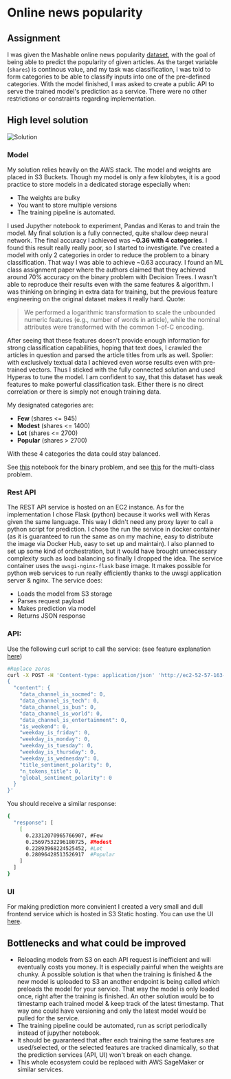 # Online news popularity 

## Assignment
I was given the Mashable online news popularity [dataset](https://archive.ics.uci.edu/ml/datasets/online+news+popularity), with the goal of being able to predict the popularity of given articles. As the target variable (`shares`) is continous value, and my task was classification, I was told to form categories to be able to classify inputs into one of the pre-defined categories. With the model finished, I was asked to create a public API to serve the trained model's prediction as a service. There were no other restrictions or constraints regarding implementation.

## High level solution

![Solution](https://github.com/nagypeterjob/online-news-popularity/blob/master/arch.png "Solution")

### Model
My solution relies heavily on the AWS stack. The model and weights are placed in S3 Buckets. Though my model is only a few kilobytes, it is a good practice to store models in a dedicated storage especially when:
- The weights are bulky
- You want to store multiple versions
- The training pipeline is automated.

I used Jupyther notebook to experiment, Pandas and Keras to and train the model. My final solution is a fully connected, quite shallow deep neural network. The final accuracy I achieved was **~0.36 with 4 categories**. I found this result really really poor, so I started to investigate. I've created a model with only 2 categories in order to reduce the problem to a binary classification. That way I was able to achieve ~0.63 accuracy. I found an ML class assignment paper where the authors claimed that they achieved around 70% accuracy on the binary problem with Decision Trees. I wasn't able to reproduce their results even with the same features & algorithm. I was thinking on bringing in extra data for training, but the previous feature engineering on the original dataset makes it really hard. Quote:
>We performed a logarithmic transformation to scale the unbounded numeric features (e.g., number of words in article), while the nominal attributes were transformed with the common 1-of-C encoding.

After seeing that these features doesn't provide enough information for strong classification capabilities, hoping that text does, I crawled the articles in question and parsed the article titles from urls as well. Spolier: with exclusively textual data I achieved even worse results even with pre-trained vectors. Thus I sticked with the fully connected solution and used Hyperas to tune the model. I am confident to say, that this dataset has weak features to make powerful classification task. Either there is no direct correlation or there is simply not enough training data.

My designated categories are:
- **Few** (shares <= 945)
- **Modest** (shares <= 1400)
- **Lot** (shares <= 2700)
- **Popular** (shares > 2700)

With these 4 categories the data could stay balanced.

See [this](https://github.com/nagypeterjob/online-news-popularity/blob/master/network/fully_connected_binary.ipynb) notebook for the binary problem, and see [this](https://github.com/nagypeterjob/online-news-popularity/blob/master/network/fully_connected_multi.ipynb) for the multi-class problem.

### Rest API
The REST API service is hosted on an EC2 instance. As for the implementation I chose Flask (python) because it works well with Keras given the same language. This way I didn't need any proxy layer to call a python script for prediction. I chose the run the service in docker container (as it is guaranteed to run the same as on my machine, easy to distribute the image via Docker Hub, easy to set up and maintain). I also planned to set up some kind of orchestration, but it would have brought unnecessary complexity such as load balancing so finally I dropped the idea. The service container uses the `uwsgi-nginx-flask` base image. It makes possible for python web services to run really efficiently thanks to the uwsgi application server & nginx. 
The service does:
- Loads the model from S3 storage
- Parses request payload
- Makes prediction via model
- Returns JSON response

### API:

Use the following curl script to call the service: (see feature explanation [here](https://archive.ics.uci.edu/ml/datasets/online+news+popularity))
```bash
#Replace zeros
curl -X POST -H 'Content-type: application/json' 'http://ec2-52-57-163-24.eu-central-1.compute.amazonaws.com/predict' -d '
{
  "content": {
    "data_channel_is_socmed": 0,
    "data_channel_is_tech": 0,
    "data_channel_is_bus": 0,
    "data_channel_is_world": 0,
    "data_channel_is_entertainment": 0,
    "is_weekend": 0,
    "weekday_is_friday": 0,
    "weekday_is_monday": 0,
    "weekday_is_tuesday": 0,
    "weekday_is_thursday": 0,
    "weekday_is_wednesday": 0,
    "title_sentiment_polarity": 0,
    "n_tokens_title": 0,
    "global_sentiment_polarity": 0
  }
}'
```
You should receive a similar response:
```bash
{
  "response": [
    [
      0.23312070965766907, #Few
      0.25697532296180725, #Modest
      0.22893968224525452, #Lot
      0.28096428513526917  #Popular
    ]
  ]
}
```

### UI
For making prediction more convinient I created a very small and dull frontend service which is hosted in S3 Static hosting.
You can use the UI [here](http://lmi-frontend-bucket.s3-website.eu-central-1.amazonaws.com/).

## Bottlenecks and what could be improved
- Reloading models from S3 on each API request is inefficient and will eventually costs you money. It is especially painful when the weights are chunky. A possible solution is that when the training is finished & the new model is uploaded to S3 an another endpoint is being called which preloads the model for your service. That way the model is only loaded once, right after the training is finished. An other solution would be to timestamp each trained model & keep track of the latest timestamp. That way one could have versioning and only the latest model would be pulled for the service.
- The training pipeline could be automated, run as script periodically instead of jupyther notebook. 
- It should be guaranteed that after each training the same features are used/selected, or the selected features are tracked dinamically, so that the prediction services (API, UI) won't break on each change.
- This whole ecosystem could be replaced with AWS SageMaker or similar services.
